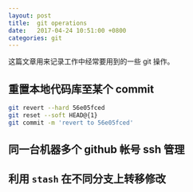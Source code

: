 ```yaml
---
layout: post
title:  git operations
date:   2017-04-24 10:51:00 +0800
categories: git
---
```


这篇文章用来记录工作中经常要用到的一些 git 操作。

## 重置本地代码库至某个 commit

```bash
git revert --hard 56e05fced
git reset --soft HEAD@{1}
git commit -m 'revert to 56e05fced'
```

## 同一台机器多个 github 帐号 ssh 管理

## 利用 `stash` 在不同分支上转移修改
